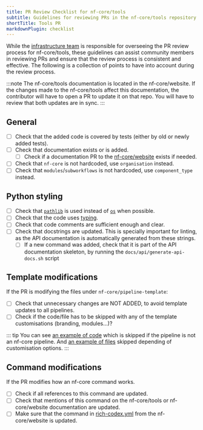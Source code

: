 ```yaml
---
title: PR Review Checklist for nf-core/tools
subtitle: Guidelines for reviewing PRs in the nf-core/tools repository
shortTitle: Tools PR
markdownPlugin: checklist
---
```


While the [infrastructure team](https://github.com/orgs/nf-core/teams/infrastucture/members) is responsible for overseeing the PR review process for nf-core/tools, these guidelines can assist community members in reviewing PRs and ensure that the review process is consistent and effective. The following is a collection of points to have into account during the review process.

:::note
The nf-core/tools documentation is located in the nf-core/website. If the changes made to the nf-core/tools
affect this documentation, the contributor will have to open a PR to update it on that repo.
You will have to review that both updates are in sync.
:::

## General

- [ ] Check that the added code is covered by tests (either by old or newly added tests).
- [ ] Check that documentation exists or is added.
  - [ ] Check if a documentation PR to the [nf-core/website](https://github.com/nf-core/website) exists if needed.
- [ ] Check that `nf-core` is not hardcoded, use `organisation` instead.
- [ ] Check that `modules`/`subworkflows` is not hardcoded, use `component_type` instead.

## Python styling

- [ ] Check that [`pathlib`](https://docs.python.org/3/library/pathlib.html) is used instead of [`os`](https://docs.python.org/3/library/os.html) when possible.
- [ ] Check that the code uses [typing](https://docs.python.org/3/library/typing.html).
- [ ] Check that code comments are sufficient enough and clear.
- [ ] Check that docstrings are updated. This is specially important for linting, as the API documentation is automatically generated from these strings.
  - [ ] If a new command was added, check that it is part of the API documentation skeleton, by running the `docs/api/generate-api-docs.sh` script

## Template modifications

If the PR is modifying the files under `nf-core/pipeline-template`:

- [ ] Check that unnecessary changes are NOT ADDED, to avoid template updates to all pipelines.
- [ ] Check if the code/file has to be skipped with any of the template customisations (branding, modules…)?

::: tip
You can see [an example of code](https://github.com/nf-core/tools/blob/master/nf_core/pipeline-template/README.md?plain=1#L1-L10) which is skipped if the pipeline is not an nf-core pipeline.
And [an example of files](https://github.com/nf-core/tools/blob/master/nf_core/create.py#L61C9-L74) skipped depending of customisation options.
:::

## Command modifications

If the PR modifies how an nf-core command works.

- [ ] Check if all references to this command are updated.
- [ ] Check that mentions of this command on the nf-core/tools or nf-core/website documentation are updated.
- [ ] Make sure that the command in [rich-codex.yml](https://github.com/nf-core/website/blob/main/.github/rich-codex.yml) from the nf-core/website is updated.
